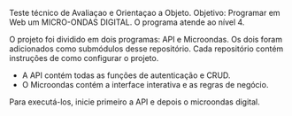 Teste técnico de Avaliaçao e Orientaçao a Objeto.
Objetivo: Programar em Web um MICRO-ONDAS DIGITAL.
O programa atende ao nível 4.

O projeto foi dividido em dois programas: API e Microondas. Os dois foram adicionados como submódulos desse repositório. Cada repositório contém instruções de como configurar o projeto.
- A API contém todas as funções de autenticação e CRUD.
- O Microondas contém a interface interativa e as regras de negócio.

Para executá-los, inicie primeiro a API e depois o microondas digital.
